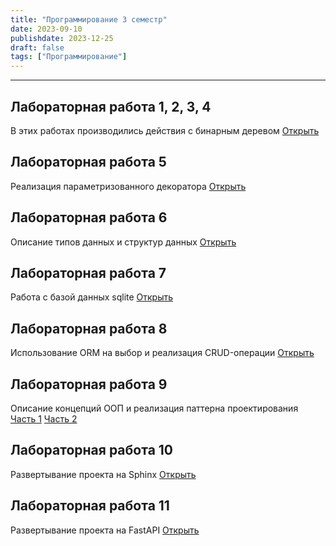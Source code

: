 ```yaml
---
title: "Программирование 3 семестр"
date: 2023-09-10
publishdate: 2023-12-25
draft: false
tags: ["Программирование"]
---
```


---

## Лабораторная работа 1, 2, 3, 4
В этих работах производились действия с бинарным деревом
[Открыть](https://replit.com/@thebrrr2505/binarytree)

## Лабораторная работа 5
Реализация параметризованного декоратора
[Открыть](https://replit.com/@thebrrr2505/labwork5)

## Лабораторная работа 6
Описание типов данных и структур данных
[Открыть](https://replit.com/@thebrrr2505/labwork6#readme.md)

## Лабораторная работа 7
Работа с базой данных sqlite
[Открыть](https://replit.com/@thebrrr2505/labwork71#main.py)

## Лабораторная работа 8
Использование ORM на выбор и реализация CRUD-операции
[Открыть](https://replit.com/@thebrrr2505/labwork8)

## Лабораторная работа 9
Описание концепций ООП и реализация паттерна проектирования
[Часть 1](https://replit.com/@thebrrr2505/labwork9)
[Часть 2](https://replit.com/@thebrrr2505/labwork92#Proxy.md)

## Лабораторная работа 10
Развертывание проекта на Sphinx
[Открыть](https://replit.com/@thebrrr2505/labwork10#readme.md)

## Лабораторная работа 11
Развертывание проекта на FastAPI
[Открыть](https://replit.com/@thebrrr2505/labwork11)

